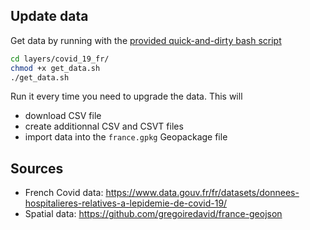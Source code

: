 ## Update data

Get data by running with the [provided quick-and-dirty bash script](layers/covid_19_fr/get_data.sh)

```bash
cd layers/covid_19_fr/
chmod +x get_data.sh
./get_data.sh
```

Run it every time you need to upgrade the data. This will 

* download CSV file
* create additionnal CSV and CSVT files
* import data into the `france.gpkg` Geopackage file

## Sources

* French Covid data: https://www.data.gouv.fr/fr/datasets/donnees-hospitalieres-relatives-a-lepidemie-de-covid-19/
* Spatial data: https://github.com/gregoiredavid/france-geojson
